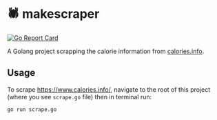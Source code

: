 # 🕷 makescraper

[![Go Report Card](https://goreportcard.com/badge/github.com/caocmai/makescraper)](https://goreportcard.com/report/github.com/caocmai/makescraper)

A Golang project scrapping the calorie information from [calories.info](https://www.calories.info/).

## Usage
To scrape https://www.calories.info/, navigate to the root of this project (where you see `scrape.go` file) then in terminal run:

`go run scrape.go`
